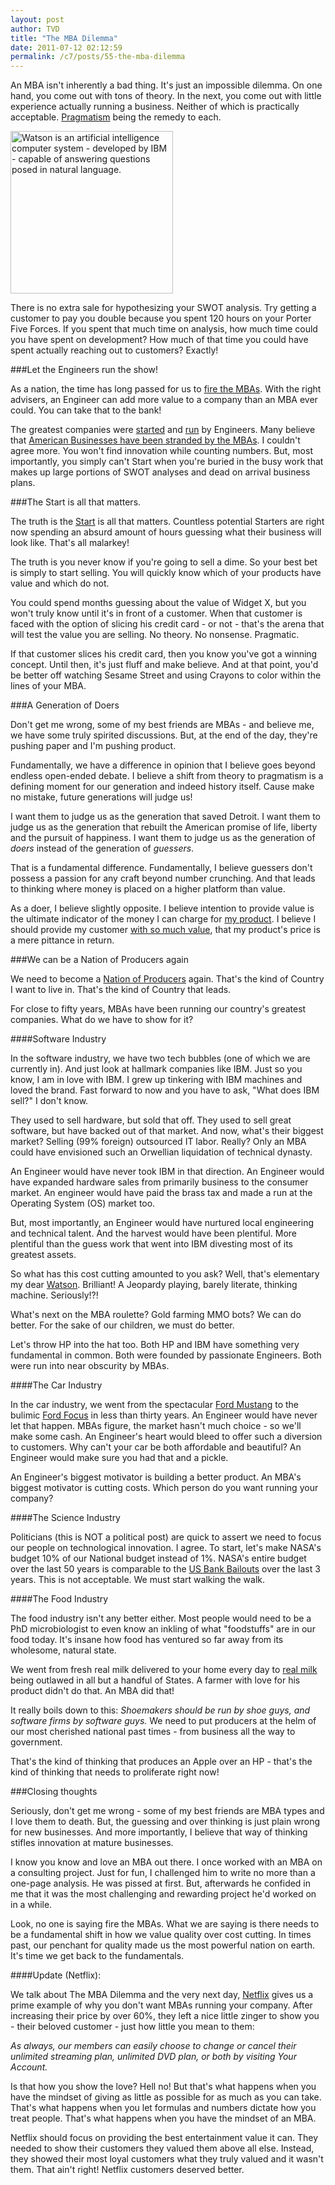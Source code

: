 ```yaml
---
layout: post
author: TVD
title: "The MBA Dilemma"
date: 2011-07-12 02:12:59
permalink: /c7/posts/55-the-mba-dilemma
---
```


An MBA isn't inherently a bad thing. It's just an impossible dilemma. On one hand, you come out with tons of theory. In the next, you come out with little experience actually running a business. Neither of which is practically acceptable. [Pragmatism][1] being the remedy to each.

<img src="https://techoctave.com/c7/static/watson.jpg" alt="Watson is an artificial intelligence computer system - developed by IBM - capable of answering questions posed in natural language." width="260" style="display: inline-block;"/>

There is no extra sale for hypothesizing your SWOT analysis. Try getting a customer to pay you double because you spent 120 hours on your Porter Five Forces. If you spent that much time on analysis, how much time could you have spent on development? How much of that time you could have spent actually reaching out to customers? Exactly!

###Let the Engineers run the show!

As a nation, the time has long passed for us to [fire the MBAs][2]. With the right advisers, an Engineer can add more value to a company than an MBA ever could. You can take that to the bank!

The greatest companies were [started][3] and [run][4] by Engineers. Many believe that [American Businesses have been stranded by the MBAs][5]. I couldn't agree more. You won't find innovation while counting numbers. But, most importantly, you simply can't Start when you're buried in the busy work that makes up large portions of SWOT analyses and dead on arrival business plans.


###The Start is all that matters.

The truth is the [Start][6] is all that matters. Countless potential Starters are right now spending an absurd amount of hours guessing what their business will look like. That's all malarkey!

The truth is you never know if you're going to sell a dime. So your best bet is simply to start selling. You will quickly know which of your products have value and which do not.

You could spend months guessing about the value of Widget X, but you won't truly know until it's in front of a customer. When that customer is faced with the option of slicing his credit card - or not - that's the arena that will test the value you are selling. No theory. No nonsense. Pragmatic.

If that customer slices his credit card, then you know you've got a winning concept. Until then, it's just fluff and make believe. And at that point, you'd be better off watching Sesame Street and using Crayons to color within the lines of your MBA.

###A Generation of Doers

Don't get me wrong, some of my best friends are MBAs - and believe me, we have some truly spirited discussions. But, at the end of the day, they're pushing paper and I'm pushing product.

Fundamentally, we have a difference in opinion that I believe goes beyond endless open-ended debate. I believe a shift from theory to pragmatism is a defining moment for our generation and indeed history itself. Cause make no mistake, future generations will judge us!

I want them to judge us as the generation that saved Detroit. I want them to judge us as the generation that rebuilt the American promise of life, liberty and the pursuit of happiness. I want them to judge us as the generation of *doers* instead of the generation of *guessers*.

That is a fundamental difference. Fundamentally, I believe guessers don't possess a passion for any craft beyond number crunching. And that leads to thinking where money is placed on a higher platform than value.

As a doer, I believe slightly opposite. I believe intention to provide value is the ultimate indicator of the money I can charge for [my product][7]. I believe I should provide my customer [with so much value][8], that my product's price is a mere pittance in return.

###We can be a Nation of Producers again

We need to become a [Nation of Producers][9] again. That's the kind of Country I want to live in. That's the kind of Country that leads.

For close to fifty years, MBAs have been running our country's greatest companies. What do we have to show for it?

####Software Industry

In the software industry, we have two tech bubbles (one of which we are currently in). And just look at hallmark companies like IBM. Just so you know, I am in love with IBM. I grew up tinkering with IBM machines and loved the brand. Fast forward to now and you have to ask, "What does IBM sell?" I don't know.

They used to sell hardware, but sold that off. They used to sell great software, but have backed out of that market. And now, what's their biggest market? Selling (99% foreign) outsourced IT labor. Really? Only an MBA could have envisioned such an Orwellian liquidation of technical dynasty.

An Engineer would have never took IBM in that direction. An Engineer would have expanded hardware sales from primarily business to the consumer market. An engineer would have paid the brass tax and made a run at the Operating System (OS) market too.

But, most importantly, an Engineer would have nurtured local engineering and technical talent. And the harvest would have been plentiful. More plentiful than the guess work that went into IBM divesting most of its greatest assets.

So what has this cost cutting amounted to you ask? Well, that's elementary my dear [Watson][10]. Brilliant! A Jeopardy playing, barely literate, thinking machine. Seriously!?!

What's next on the MBA roulette? Gold farming MMO bots? We can do better. For the sake of our children, we must do better.

Let's throw HP into the hat too. Both HP and IBM have something very fundamental in common. Both were founded by passionate Engineers. Both were run into near obscurity by MBAs.

####The Car Industry

In the car industry, we went from the spectacular [Ford Mustang][11] to the bulimic [Ford Focus][12] in less than thirty years. An Engineer would have never let that happen. MBAs figure, the market hasn't much choice - so we'll make some cash. An Engineer's heart would bleed to offer such a diversion to customers. Why can't your car be both affordable and beautiful? An Engineer would make sure you had that and a pickle.

An Engineer's biggest motivator is building a better product. An MBA's biggest motivator is cutting costs. Which person do you want running your company?

####The Science Industry

Politicians (this is NOT a political post) are quick to assert we need to focus our people on technological innovation. I agree. To start, let's make NASA's budget 10% of our National budget instead of 1%. NASA's entire budget over the last 50 years is comparable to the [US Bank Bailouts][13] over the last 3 years. This is not acceptable. We must start walking the walk.

####The Food Industry

The food industry isn't any better either. Most people would need to be a PhD microbiologist to even know an inkling of what "foodstuffs" are in our food today. It's insane how food has ventured so far away from its wholesome, natural state. 

We went from fresh real milk delivered to your home every day to [real milk][14] being outlawed in all but a handful of States. A farmer with love for his product didn't do that. An MBA did that!

It really boils down to this: *Shoemakers should be run by shoe guys, and software firms by software guys.* We need to put producers at the helm of our most cherished national past times - from business all the way to government.

That's the kind of thinking that produces an Apple over an HP - that's the kind of thinking that needs to proliferate right now!

###Closing thoughts

Seriously, don't get me wrong - some of my best friends are MBA types and I love them to death. But, the guessing and over thinking is just plain wrong for new businesses. And more importantly, I believe that way of thinking stifles innovation at mature businesses.

I know you know and love an MBA out there. I once worked with an MBA on a consulting project. Just for fun, I challenged him to write no more than a one-page analysis. He was pissed at first. But, afterwards he confided in me that it was the most challenging and rewarding project he'd worked on in a while.

Look, no one is saying fire the MBAs. What we are saying is there needs to be a fundamental shift in how we value quality over cost cutting. In times past, our penchant for quality made us the most powerful nation on earth. It's time we get back to the fundamentals.

####Update (Netflix):

We talk about The MBA Dilemma and the very next day, [Netflix][15] gives us a prime example of why you don't want MBAs running your company. After increasing their price by over 60%, they left a nice little zinger to show you - their beloved customer - just how little you mean to them:

*As always, our members can easily choose to change or cancel their unlimited streaming plan, unlimited DVD plan, or both by visiting Your Account.*

Is that how you show the love? Hell no! But that's what happens when you have the mindset of giving as little as possible for as much as you can take. That's what happens when you let formulas and numbers dictate how you treat people. That's what happens when you have the mindset of an MBA. 

Netflix should focus on providing the best entertainment value it can. They needed to show their customers they valued them above all else. Instead, they showed their most loyal customers what they truly valued and it wasn't them. That ain't right! Netflix customers deserved better.


  [1]: http://techoctave.com/marketing-for-geeks/
  [2]: http://www.time.com/time/magazine/article/0,9171,2081930,00.html
  [3]: http://apple.com
  [4]: http://microsoft.com
  [5]: http://slashdot.org/story/11/07/10/132240/Have-American-Businesses-Been-Stranded-By-the-MBAs
  [6]: http://37signals.com/rework
  [7]: http://techoctave.com/gauges/
  [8]: http://techoctave.com/tweetlr/
  [9]: https://twitter.com/tiandavis/statuses/49625115167690754
  [10]: http://en.wikipedia.org/wiki/Watson_%28artificial_intelligence_software%29
  [11]: http://en.wikipedia.org/wiki/Ford_Mustang
  [12]: http://en.wikipedia.org/wiki/Ford_Focus
  [13]: http://voltagecreative.com/articles/scary-bailout-money-info-graphic/
  [14]: http://www.realmilk.com/
  [15]: http://blog.netflix.com/2011/07/netflix-introduces-new-plans-and.html

